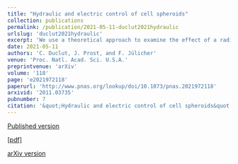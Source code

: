 ```yaml
---
title: "Hydraulic and electric control of cell spheroids"
collection: publications
permalink: /publication/2021-05-11-duclut2021hydraulic
urlslug: 'duclut2021hydraulic'
excerpt: 'We use a theoretical approach to examine the effect of a radial fluid flow or electric current on the growth and homeostasis of a cell spheroid. Such conditions may be generated by a drain of micrometric diameter. To perform this analysis, we describe the tissue as a continuum. We include active mechanical, electric, and hydraulic components in the tissue material properties. We consider a spherical geometry and study the effect of the drain on the dynamics of the cell aggregate. We show that a steady fluid flow or electric current imposed by the drain could be able to significantly change the spheroid long-time state. In particular, our work suggests that a growing spheroid can systematically be driven to a shrinking state if an appropriate external field is applied. Order-of-magnitude estimates suggest that such fields are of the order of the indigenous ones. Similarities and differences with the case of tumors and embryo development are briefly discussed.'
date: 2021-05-11
authors: 'C. Duclut, J. Prost, and F. Jülicher'
venue: 'Proc. Natl. Acad. Sci. U.S.A.'
preprintvenue: 'arXiv'
volume: '118'
page: 'e2021972118'
paperurl: 'http://www.pnas.org/lookup/doi/10.1073/pnas.2021972118'
arxivid: '2011.03735'
pubnumber: 7
citation: '&quot;Hydraulic and electric control of cell spheroids&quot;, C. Duclut, J. Prost, and F. Jülicher, <i>Proc. Natl. Acad. Sci. U.S.A.</i> <b>118</b>, e2021972118 (2021).'
---
```

[Published version <i class="fa fa-external-link-alt fa-xs" aria-hidden="true"></i>](http://www.pnas.org/lookup/doi/10.1073/pnas.2021972118)

[[pdf] <i class="fa fa-download fa-xs" aria-hidden="true"></i>](http://charlieduclut.github.io/files/duclut2021hydraulic.pdf)

[arXiv version <i class="fa fa-external-link-alt fa-xs" aria-hidden="true"></i>](https://arxiv.org/abs/2011.03735)
